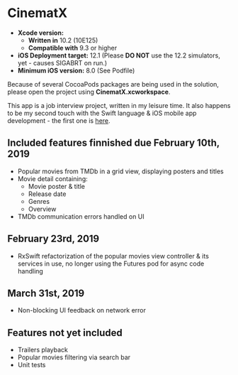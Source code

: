 # CinematX

* **Xcode version:** 
  * **Written in** 10.2 (10E125)
  * **Compatible with** 9.3 or higher
* **iOS Deployment target:** 12.1 (Please **DO NOT** use the 12.2 simulators, yet - causes SIGABRT on run.)
* **Minimum iOS version:** 8.0 (See Podfile)

Because of several CocoaPods packages are being used in the solution, please open the project using **CinematX.xcworkspace**.

This app is a job interview project, written in my leisure time. It also happens to be my second touch with the Swift language & iOS mobile app development - the first one is [here](https://github.com/adamlonda/HelloSwift).

## Included features finnished due February 10th, 2019

* Popular movies from TMDb in a grid view, displaying posters and titles
* Movie detail containing:
  * Movie poster & title
  * Release date
  * Genres
  * Overview
* TMDb communication errors handled on UI

## February 23rd, 2019

* RxSwift refactorization of the popular movies view controller & its services in use, no longer using the Futures pod for async code handling

## March 31st, 2019

* Non-blocking UI feedback on network error

## Features not yet included

* Trailers playback
* Popular movies filtering via search bar
* Unit tests

